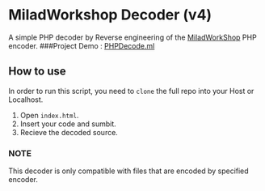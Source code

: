 # MiladWorkshop Decoder (v4)
A simple PHP decoder by Reverse engineering of the [MiladWorkShop](https://miladworkshop.ir/encoder.html) PHP encoder.
###Project Demo : [PHPDecode.ml](https://phpdecode.ml)

## How to use

In order to run this script, you need to `clone` the full repo into your Host or Localhost.

1. Open `index.html`.
2. Insert your code and sumbit.
3. Recieve the decoded source.

### NOTE
This decoder is only compatible with files that are encoded by specified encoder.
